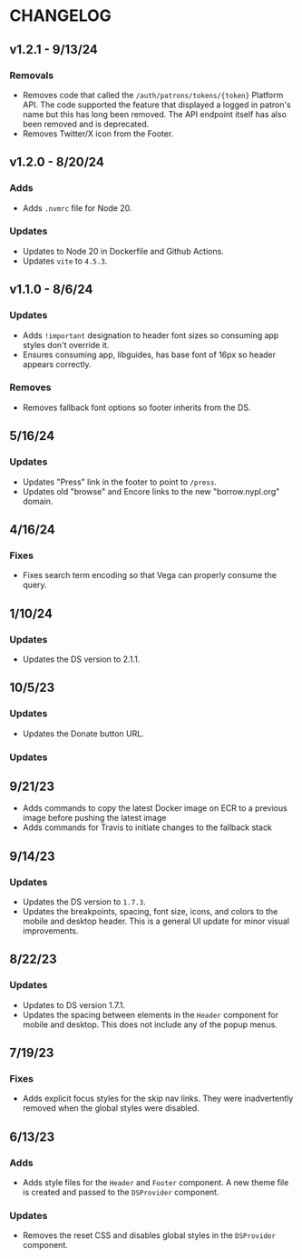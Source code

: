 # CHANGELOG

## v1.2.1 - 9/13/24

### Removals

- Removes code that called the `/auth/patrons/tokens/{token}` Platform API. The code supported the feature that displayed a logged in patron's name but this has long been removed. The API endpoint itself has also been removed and is deprecated.
- Removes Twitter/X icon from the Footer.

## v1.2.0 - 8/20/24

### Adds

- Adds `.nvmrc` file for Node 20.

### Updates

- Updates to Node 20 in Dockerfile and Github Actions.
- Updates `vite` to `4.5.3`.

## v1.1.0 - 8/6/24

### Updates

- Adds `!important` designation to header font sizes so consuming app styles
  don't override it.
- Ensures consuming app, libguides, has base font of 16px so header appears correctly.

### Removes

- Removes fallback font options so footer inherits from the DS.

## 5/16/24

### Updates

- Updates "Press" link in the footer to point to `/press`.
- Updates old "browse" and Encore links to the new "borrow.nypl.org" domain.

## 4/16/24

### Fixes

- Fixes search term encoding so that Vega can properly consume the query.

## 1/10/24

### Updates

- Updates the DS version to 2.1.1.

## 10/5/23

### Updates

- Updates the Donate button URL.

### Updates

## 9/21/23

- Adds commands to copy the latest Docker image on ECR to a previous image
  before pushing the latest image
- Adds commands for Travis to initiate changes to the fallback stack

## 9/14/23

### Updates

- Updates the DS version to `1.7.3`.
- Updates the breakpoints, spacing, font size, icons, and colors to the mobile
  and desktop header. This is a general UI update for minor visual improvements.

## 8/22/23

### Updates

- Updates to DS version 1.7.1.
- Updates the spacing between elements in the `Header` component for mobile and
  desktop. This does not include any of the popup menus.

## 7/19/23

### Fixes

- Adds explicit focus styles for the skip nav links. They were inadvertently
  removed when the global styles were disabled.

## 6/13/23

### Adds

- Adds style files for the `Header` and `Footer` component. A new theme file is
  created and passed to the `DSProvider` component.

### Updates

- Removes the reset CSS and disables global styles in the `DSProvider`
  component.
